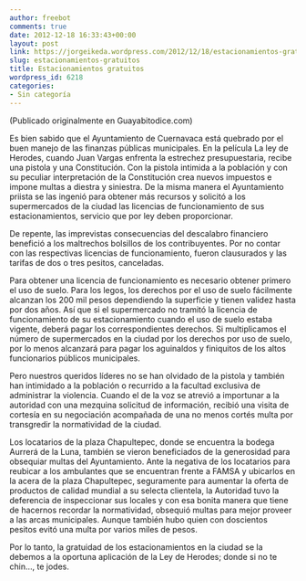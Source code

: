 ```yaml
---
author: freebot
comments: true
date: 2012-12-18 16:33:43+00:00
layout: post
link: https://jorgeikeda.wordpress.com/2012/12/18/estacionamientos-gratuitos/
slug: estacionamientos-gratuitos
title: Estacionamientos gratuitos
wordpress_id: 6218
categories:
- Sin categoría
---
```



(Publicado originalmente en Guayabitodice.com)

Es bien sabido que el Ayuntamiento de Cuernavaca está quebrado por el buen manejo de las finanzas públicas municipales. En la película La ley de Herodes,  cuando Juan Vargas enfrenta la estrechez presupuestaria, recibe una pistola y una Constitución. Con la pistola intimida a la población y con su peculiar interpretación de la Constitución crea nuevos impuestos e impone multas a diestra y siniestra. De la misma manera el Ayuntamiento priista se las ingenió para obtener más recursos y solicitó a los supermercados de la ciudad las licencias de funcionamiento de sus estacionamientos, servicio que por ley deben proporcionar.

De repente, las imprevistas consecuencias del descalabro financiero benefició a los maltrechos bolsillos de los contribuyentes. Por no contar con las respectivas licencias de funcionamiento, fueron clausurados y las tarifas de dos o tres pesitos, canceladas.

Para obtener una licencia de funcionamiento es necesario obtener primero el uso de suelo. Para los legos, los derechos por el uso de suelo fácilmente alcanzan los 200 mil pesos dependiendo la superficie y tienen validez hasta por dos años. Así que si el supermercado no tramitó la licencia de funcionamiento de su estacionamiento cuando el uso de suelo estaba vigente, deberá pagar los correspondientes derechos. Si multiplicamos el número de supermercados en la ciudad por los derechos por uso de suelo, por lo menos alcanzará para pagar los aguinaldos y finiquitos de los altos funcionarios públicos municipales.

Pero nuestros queridos líderes no se han olvidado de la pistola y también han intimidado a la población o recurrido a la facultad exclusiva de administrar la violencia. Cuando el de la voz se atrevió a importunar a la autoridad con una mezquina solicitud de información, recibió una visita de cortesía en su negociación acompañada de una no menos cortés multa por transgredir la normatividad de la ciudad.

Los locatarios de la plaza Chapultepec, donde se encuentra la bodega Aurrerá de la Luna, también se vieron beneficiados de la generosidad para obsequiar multas del Ayuntamiento. Ante la negativa de los locatarios para reubicar a los ambulantes que se encuentran frente a FAMSA y ubicarlos en la acera de la plaza Chapultepec, seguramente  para aumentar la oferta de productos de calidad mundial a su selecta clientela,  la Autoridad tuvo la deferencia de inspeccionar sus locales y con esa bonita manera que tiene de hacernos recordar la normatividad, obsequió multas para mejor proveer a las arcas municipales. Aunque también hubo quien con doscientos pesitos evitó una multa por varios miles de pesos.

Por lo tanto, la gratuidad de los estacionamientos en la ciudad se la debemos a la oportuna  aplicación de la Ley de Herodes; donde si no te chin…, te jodes.
